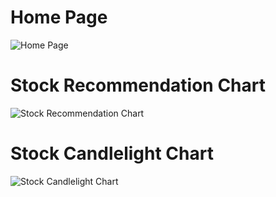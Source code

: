 # Home Page

![Home Page](https://user-images.githubusercontent.com/76675748/171069221-7f43aa9e-1faf-4e29-8610-2b145b3c54ba.png)


# Stock Recommendation Chart

![Stock Recommendation Chart](https://user-images.githubusercontent.com/76675748/171069159-a55faa7d-9fa9-4597-90c5-d93801d66046.png)


# Stock Candlelight Chart

![Stock Candlelight Chart](https://user-images.githubusercontent.com/76675748/171069242-f5461cec-6491-4cc7-ae2f-4da0e82119aa.png)
